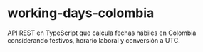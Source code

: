 # working-days-colombia
API REST en TypeScript que calcula fechas hábiles en Colombia considerando festivos, horario laboral y conversión a UTC.
